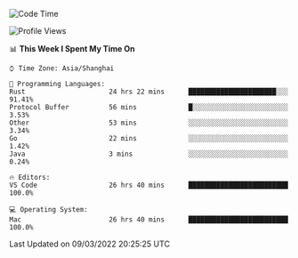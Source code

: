 <!--START_SECTION:waka-->
![Code Time](http://img.shields.io/badge/Code%20Time-1%2C076%20hrs%203%20mins-blue)

![Profile Views](http://img.shields.io/badge/Profile%20Views-9-blue)

📊 **This Week I Spent My Time On** 

```text
⌚︎ Time Zone: Asia/Shanghai

💬 Programming Languages: 
Rust                     24 hrs 22 mins      ██████████████████████░░░   91.41% 
Protocol Buffer          56 mins             █░░░░░░░░░░░░░░░░░░░░░░░░   3.53% 
Other                    53 mins             ░░░░░░░░░░░░░░░░░░░░░░░░░   3.34% 
Go                       22 mins             ░░░░░░░░░░░░░░░░░░░░░░░░░   1.42% 
Java                     3 mins              ░░░░░░░░░░░░░░░░░░░░░░░░░   0.24%

🔥 Editors: 
VS Code                  26 hrs 40 mins      █████████████████████████   100.0%

💻 Operating System: 
Mac                      26 hrs 40 mins      █████████████████████████   100.0%

```


 Last Updated on 09/03/2022 20:25:25 UTC
<!--END_SECTION:waka-->
